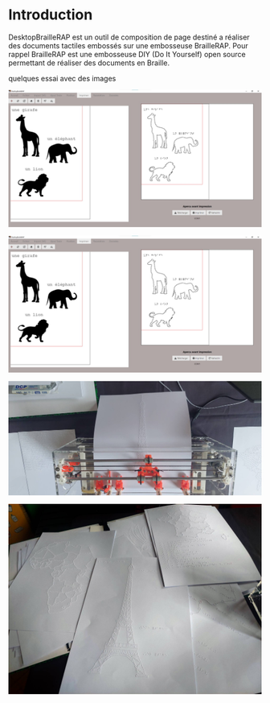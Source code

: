 Introduction
============

DesktopBrailleRAP est un outil de composition de page destiné a réaliser des documents tactiles embossés sur une embosseuse BrailleRAP. Pour rappel BrailleRAP est une embosseuse DIY (Do It Yourself) open source permettant de réaliser des documents en Braille.

quelques essai avec des images

![Une capture d'écran de DesktopBrailleRAP](screenshot1.jpg) 



![Une capture d'écran de DesktopBrailleRAP](IMG/screenshot1.jpg) 


![Une BrailleRAP qui embosse un document](./IMG/brap_printing.jpg) 


![Des exemples de documents réalisés avec DesktopBrailleRAP et une BrailleRAP](./IMG/brap_sample.jpg)
